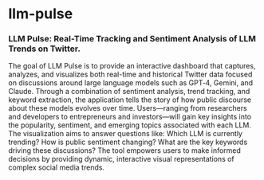 # llm-pulse

### LLM Pulse: Real-Time Tracking and Sentiment Analysis of LLM Trends on Twitter.

The goal of LLM Pulse is to provide an interactive dashboard that captures, analyzes, and visualizes both real-time and historical Twitter data focused on discussions around large language models such as GPT‑4, Gemini, and Claude. Through a combination of sentiment analysis, trend tracking, and keyword extraction, the application tells the story of how public discourse about these models evolves over time. Users—ranging from researchers and developers to entrepreneurs and investors—will gain key insights into the popularity, sentiment, and emerging topics associated with each LLM. The visualization aims to answer questions like: Which LLM is currently trending? How is public sentiment changing? What are the key keywords driving these discussions? The tool empowers users to make informed decisions by providing dynamic, interactive visual representations of complex social media trends.
